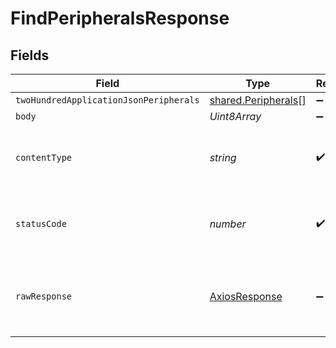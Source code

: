# FindPeripheralsResponse


## Fields

| Field                                                             | Type                                                              | Required                                                          | Description                                                       |
| ----------------------------------------------------------------- | ----------------------------------------------------------------- | ----------------------------------------------------------------- | ----------------------------------------------------------------- |
| `twoHundredApplicationJsonPeripherals`                            | [shared.Peripherals](../../../sdk/models/shared/peripherals.md)[] | :heavy_minus_sign:                                                | OK                                                                |
| `body`                                                            | *Uint8Array*                                                      | :heavy_minus_sign:                                                | N/A                                                               |
| `contentType`                                                     | *string*                                                          | :heavy_check_mark:                                                | HTTP response content type for this operation                     |
| `statusCode`                                                      | *number*                                                          | :heavy_check_mark:                                                | HTTP response status code for this operation                      |
| `rawResponse`                                                     | [AxiosResponse](https://axios-http.com/docs/res_schema)           | :heavy_minus_sign:                                                | Raw HTTP response; suitable for custom response parsing           |